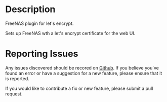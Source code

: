 # Description

FreeNAS plugin for let's encrypt.

Sets up FreeNAS wth a let's encrypt certificate for the web UI.

# Reporting Issues

Any issues discovered should be recored on [Github].  If you believe you've
found an error or have a suggestion for a new feature, please ensure that it is
reported.

If you would like to contribute a fix or new feature, please submit a pull
request.

[Github]: https://github.com/alunduil/iocage-plugin-letsencrypt
